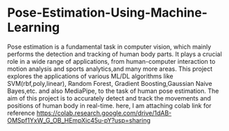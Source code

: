 # Pose-Estimation-Using-Machine-Learning
  Pose estimation is a fundamental task in computer vision, which mainly performs the detection
  and tracking of human body parts. It plays a crucial role in a wide range of
  applications, from human-computer interaction to motion analysis and sports
  analytics,and many more areas. This project explores the applications of various ML/DL algorithms like SVM(rbf,poly,linear),
  Random Forest, Gradient Boosting,Gaussian Naive Bayes,etc. and also MediaPipe, to the task of human pose estimation.
  The aim of this project is to accurately detect and track the movements and positions of human body in
  real-time.
here, I am attaching colab link for reference
https://colab.research.google.com/drive/1dAB-OMSpf1YxW_G_OB_HEmpXic45u-pY?usp=sharing
